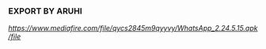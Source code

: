 ### EXPORT BY ARUHI ###

*https://www.mediafire.com/file/qycs2845m9qyyvy/WhatsApp_2.24.5.15.apk/file*
